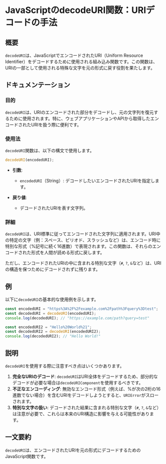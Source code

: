<!--
Meta Description: # JavaScriptのdecodeURI関数：URIデコードの手法 ## 概要 `decodeURI`は、JavaScriptでエンコードされたURI（Uniform Resource Identifier）をデコードするために使用される組み込み関数です。この関数は、URIの一部として使用される...
Meta Keywords: decodeuri, encodeduri, const, javascript, この関数は
-->

# JavaScriptのdecodeURI関数：URIデコードの手法

## 概要
`decodeURI`は、JavaScriptでエンコードされたURI（Uniform Resource Identifier）をデコードするために使用される組み込み関数です。この関数は、URIの一部として使用される特殊な文字を元の形式に戻す役割を果たします。

## ドキュメンテーション
### 目的
`decodeURI`は、URIのエンコードされた部分をデコードし、元の文字列を復元するために使用されます。特に、ウェブアプリケーションやAPIから取得したエンコードされたURIを扱う際に便利です。

### 使用法
`decodeURI`関数は、以下の構文で使用します。

```javascript
decodeURI(encodedURI);
```

- **引数**: 
  - `encodedURI`（String）: デコードしたいエンコードされたURIを指定します。
  
- **戻り値**: 
  - デコードされたURIを表す文字列。

### 詳細
`decodeURI`は、URI標準に従ってエンコードされた文字列に適用されます。URI中の特定の文字（例：スペース、ピリオド、スラッシュなど）は、エンコード時に特別な形式（%記号に続く16進数）で表現されます。この関数は、それらのエンコードされた形式を人間が読める形式に戻します。

ただし、エンコードされたURIの中に含まれる特別な文字（`#`, `?`, `&`など）は、URIの構造を保つためにデコードされずに残ります。

## 例
以下に`decodeURI`の基本的な使用例を示します。

```javascript
const encodedURI = "https%3A%2F%2Fexample.com%2Fpath%3Fquery%3Dtest";
const decodedURI = decodeURI(encodedURI);
console.log(decodedURI); // "https://example.com/path?query=test"
```

```javascript
const encodedURI2 = "Hello%20World%21";
const decodedURI2 = decodeURI(encodedURI2);
console.log(decodedURI2); // "Hello World!"
```

## 説明
`decodeURI`を使用する際に注意すべき点はいくつかあります。

1. **完全なURIのデコード**: `decodeURI`はURI全体をデコードするため、部分的なデコードが必要な場合は`decodeURIComponent`を使用するべきです。
2. **不正なエンコーディング**: 無効なエンコード形式（例えば、%が次の2桁の16進数でない場合）を含むURIをデコードしようとすると、`URIError`がスローされます。
3. **特別な文字の扱い**: デコードされた結果に含まれる特別な文字（`#`, `?`, `&`など）は注意が必要で、これらは本来のURI構造に影響を与える可能性があります。

## 一文要約
`decodeURI`は、エンコードされたURIを元の形式にデコードするためのJavaScript関数です。